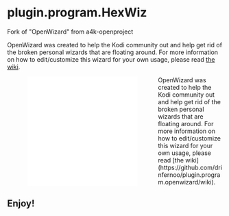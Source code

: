 # plugin.program.HexWiz
Fork of "OpenWizard" from a4k-openproject

OpenWizard was created to help the Kodi community out and help get rid of the broken personal wizards that are floating around.
For more information on how to edit/customize this wizard for your own usage, please read [the wiki](https://github.com/drinfernoo/plugin.program.openwizard/wiki).


<img align="left" src="icon.png" width="256" hspace="48" title="The Hexacus Repository">

<p align="right">
  <ul>
    OpenWizard was created to help 
	the Kodi community out and help 
	get rid of the broken personal 
	wizards that are floating around.
    For more information on how to 
	edit/customize this wizard for 
	your own usage, please read
	[the wiki](https://github.com/drinfernoo/plugin.program.openwizard/wiki). 
  </ul>
</p>

## Enjoy!